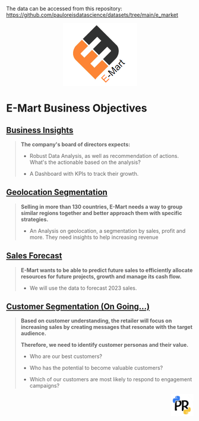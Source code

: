 The data can be accessed from this repository: https://github.com/pauloreisdatascience/datasets/tree/main/e_market

<p align="center">
    <img src="images/e_mart_logo.PNG"/>
</p>


# E-Mart Business Objectives


## [Business Insights](https://github.com/pauloreis-ds/e_mart_retailer/tree/main/growth_analysis)

> **The company's board of directors expects:**
> 
> - Robust Data Analysis, as well as recommendation of actions. What's the actionable based on the analysis?
>
> - A Dashboard with KPIs to track their growth.


## [Geolocation Segmentation](https://github.com/pauloreis-ds/e_mart_retailer/tree/main/geolocation_analysis)

> **Selling in more than 130 countries, E-Mart needs a way to group similar regions together and better approach them with specific strategies.**
> 
> - An Analysis on geolocation, a segmentation by sales, profit and more. They need insights to help increasing revenue


## [Sales Forecast](https://github.com/pauloreis-ds/e_mart_retailer/tree/main/sales_forecast)

> **E-Mart wants to be able to predict future sales to efficiently allocate resources for future projects, growth and manage its cash flow.**
> 
> - We will use the data to forecast 2023 sales.


## [Customer Segmentation (On Going...)]()

> **Based on customer understanding, the retailer will focus on increasing sales by creating messages that resonate with the target audience.**
> 
> **Therefore, we need to identify customer personas and their value.**
>
> - Who are our best customers?
>
> - Who has the potential to become valuable customers?
>
> - Which of our customers are most likely to respond to engagement campaigns?







[<img align="right" width="60" height="60" src="https://github.com/pauloreis-ds/Paulo-Reis-Data-Science/blob/master/Paulo%20Reis/Pauloreis01.png">](https://github.com/pauloreis-ds)
